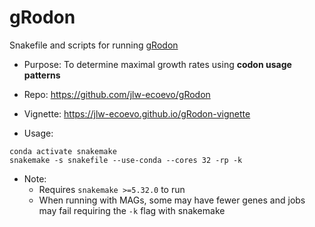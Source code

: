 # gRodon
Snakefile and scripts for running [gRodon](https://www.pnas.org/content/118/12/e2016810118.short?rss=1)
- Purpose: To determine maximal growth rates using **codon usage patterns**
- Repo: https://github.com/jlw-ecoevo/gRodon
- Vignette: https://jlw-ecoevo.github.io/gRodon-vignette

- Usage: 
```
conda activate snakemake
snakemake -s snakefile --use-conda --cores 32 -rp -k
```

- Note:
  - Requires `snakemake >=5.32.0` to run
  - When running with MAGs, some may have fewer genes and jobs may fail requiring the `-k` flag with snakemake
